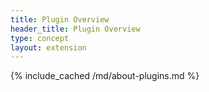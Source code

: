 ```yaml
---
title: Plugin Overview
header_title: Plugin Overview
type: concept
layout: extension
---
```

{% include_cached /md/about-plugins.md %}

